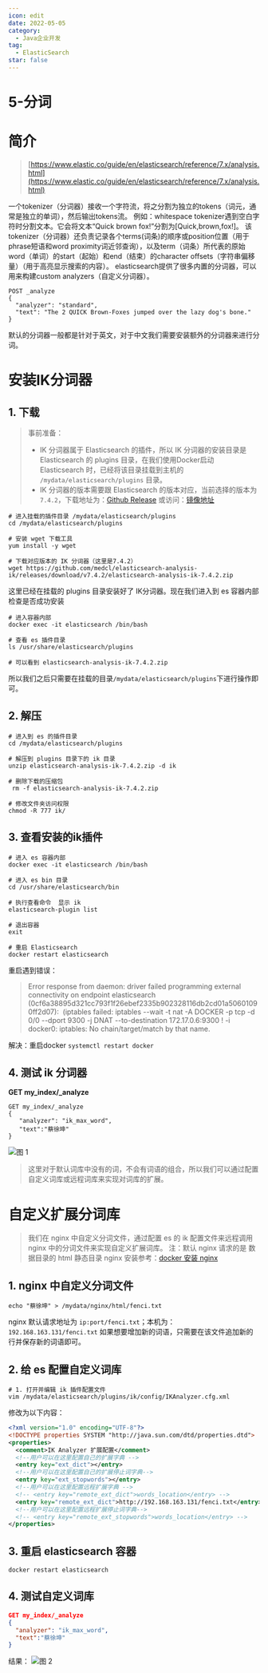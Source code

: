 ```yaml
---
icon: edit
date: 2022-05-05
category:
  - Java企业开发
tag:
  - ElasticSearch
star: false
---
```


# 5-分词

# 简介
> [https://www.elastic.co/guide/en/elasticsearch/reference/7.x/analysis.html](https://www.elastic.co/guide/en/elasticsearch/reference/7.x/analysis.html)

一个tokenizer（分词器）接收一个字符流，将之分割为独立的tokens（词元，通常是独立的单词），然后输出tokens流。
例如：whitespace tokenizer遇到空白字符时分割文本。它会将文本“Quick brown fox!”分割为[Quick,brown,fox!]。
该tokenizer（分词器）还负责记录各个terms(词条)的顺序或position位置（用于phrase短语和word proximity词近邻查询），以及term（词条）所代表的原始word（单词）的start（起始）和end（结束）的character offsets（字符串偏移量）（用于高亮显示搜索的内容）。
elasticsearch提供了很多内置的分词器，可以用来构建custom analyzers（自定义分词器）。
```plsql
POST _analyze
{
  "analyzer": "standard",
  "text": "The 2 QUICK Brown-Foxes jumped over the lazy dog's bone."
}
```
默认的分词器一般都是针对于英文，对于中文我们需要安装额外的分词器来进行分词。
# 安装IK分词器
## 1. 下载
> 事前准备：
> - IK 分词器属于 Elasticsearch 的插件，所以 IK 分词器的安装目录是 Elasticsearch 的 plugins 目录，在我们使用Docker启动 Elasticsearch 时，已经将该目录挂载到主机的 `/mydata/elasticsearch/plugins` 目录。
> - IK 分词器的版本需要跟 Elasticsearch 的版本对应，当前选择的版本为 `7.4.2`，下载地址为：[Github Release](https://github.com/medcl/elasticsearch-analysis-ik/releases/tag/v7.4.2) 或访问：[镜像地址](https://hub.fastgit.org/medcl/elasticsearch-analysis-ik/releases/tag/v7.4.2)

```shell
# 进入挂载的插件目录 /mydata/elasticsearch/plugins
cd /mydata/elasticsearch/plugins

# 安装 wget 下载工具
yum install -y wget

# 下载对应版本的 IK 分词器（这里是7.4.2）
wget https://github.com/medcl/elasticsearch-analysis-ik/releases/download/v7.4.2/elasticsearch-analysis-ik-7.4.2.zip
```
这里已经在挂载的 plugins 目录安装好了 IK分词器。现在我们进入到 es 容器内部检查是否成功安装
```shell
# 进入容器内部
docker exec -it elasticsearch /bin/bash

# 查看 es 插件目录
ls /usr/share/elasticsearch/plugins

# 可以看到 elasticsearch-analysis-ik-7.4.2.zip
```
所以我们之后只需要在挂载的目录`/mydata/elasticsearch/plugins`下进行操作即可。
## 2. 解压
```shell
# 进入到 es 的插件目录
cd /mydata/elasticsearch/plugins

# 解压到 plugins 目录下的 ik 目录
unzip elasticsearch-analysis-ik-7.4.2.zip -d ik

# 删除下载的压缩包
 rm -f elasticsearch-analysis-ik-7.4.2.zip 

# 修改文件夹访问权限
chmod -R 777 ik/
```
## 3. 查看安装的ik插件
```shell
# 进入 es 容器内部
docker exec -it elasticsearch /bin/bash

# 进入 es bin 目录
cd /usr/share/elasticsearch/bin

# 执行查看命令  显示 ik
elasticsearch-plugin list

# 退出容器
exit

# 重启 Elasticsearch
docker restart elasticsearch
```
重启遇到错误：
> Error response from daemon: driver failed programming external connectivity on endpoint elasticsearch (0cf6a38895d321cc793f1f26ebef2335b902328116db2cd01a50601090ff2d07):  (iptables failed: iptables --wait -t nat -A DOCKER -p tcp -d 0/0 --dport 9300 -j DNAT --to-destination 172.17.0.6:9300 ! -i docker0: iptables: No chain/target/match by that name.

解决：重启docker  `systemctl restart docker`
## 4. 测试 ik 分词器
**GET my_index/_analyze**
```shell
GET my_index/_analyze
{
   "analyzer": "ik_max_word", 
   "text":"蔡徐坤"
}
```
![图 1](https://cdn.liuhongjiao.cn/images/2023/02/16/5-analysis-es/1676510013917.png)  


> 这里对于默认词库中没有的词，不会有词语的组合，所以我们可以通过配置自定义词库或远程词库来实现对词库的扩展。

# 自定义扩展分词库
> 我们在 nginx 中自定义分词文件，通过配置 es 的 ik 配置文件来远程调用 nginx 中的分词文件来实现自定义扩展词库。
> 注：默认 nginx 请求的是 数据目录的 html 静态目录
> nginx 安装参考：[docker 安装 nginx](https://www.yuque.com/maohou/wkdvge/oukz88)

## 1. nginx 中自定义分词文件
```shell
echo "蔡徐坤" > /mydata/nginx/html/fenci.txt
```
nginx 默认请求地址为 `ip:port/fenci.txt`；本机为：`192.168.163.131/fenci.txt`
如果想要增加新的词语，只需要在该文件追加新的行并保存新的词语即可。
## 2. 给 es 配置自定义词库
```shell
# 1. 打开并编辑 ik 插件配置文件
vim /mydata/elasticsearch/plugins/ik/config/IKAnalyzer.cfg.xml
```
修改为以下内容：
```xml
<?xml version="1.0" encoding="UTF-8"?>
<!DOCTYPE properties SYSTEM "http://java.sun.com/dtd/properties.dtd">
<properties>
  <comment>IK Analyzer 扩展配置</comment>
  <!--用户可以在这里配置自己的扩展字典 -->
  <entry key="ext_dict"></entry>
  <!--用户可以在这里配置自己的扩展停止词字典-->
  <entry key="ext_stopwords"></entry>
  <!--用户可以在这里配置远程扩展字典 -->
  <!-- <entry key="remote_ext_dict">words_location</entry> -->
  <entry key="remote_ext_dict">http://192.168.163.131/fenci.txt</entry>
  <!--用户可以在这里配置远程扩展停止词字典-->
  <!-- <entry key="remote_ext_stopwords">words_location</entry> -->
</properties>
```
## 3. 重启 elasticsearch 容器
```shell
docker restart elasticsearch
```
## 4. 测试自定义词库
```json
GET my_index/_analyze
{
  "analyzer": "ik_max_word", 
  "text":"蔡徐坤"
}
```
结果：
![图 2](https://cdn.liuhongjiao.cn/images/2023/02/16/5-analysis-es/1676510037075.png)  


